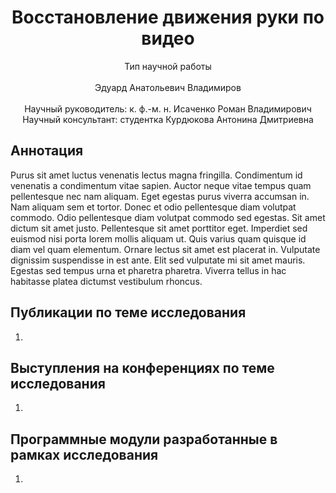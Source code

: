 <div align="center">
  <H1>
    Восстановление движения руки по видео
  </H1>
  Тип научной работы<br><br>
  Эдуард Анатольевич Владимиров
</div><br>
<div align="center">
  Научный руководитель: к. ф.-м. н. Исаченко Роман Владимирович <br>
  Научный консультант: студентка Курдюкова Антонина Дмитриевна
</div>

## Аннотация
Purus sit amet luctus venenatis lectus magna fringilla. Condimentum id venenatis a condimentum vitae sapien. Auctor neque vitae tempus quam pellentesque nec nam aliquam. Eget egestas purus viverra accumsan in. Nam aliquam sem et tortor. Donec et odio pellentesque diam volutpat commodo. Odio pellentesque diam volutpat commodo sed egestas. Sit amet dictum sit amet justo. Pellentesque sit amet porttitor eget. Imperdiet sed euismod nisi porta lorem mollis aliquam ut. Quis varius quam quisque id diam vel quam elementum. Ornare lectus sit amet est placerat in. Vulputate dignissim suspendisse in est ante. Elit sed vulputate mi sit amet mauris. Egestas sed tempus urna et pharetra pharetra. Viverra tellus in hac habitasse platea dictumst vestibulum rhoncus.

## Публикации по теме исследования
1. 

## Выступления на конференциях по теме исследования
1. 

## Программные модули разработанные в рамках исследования
1. 
